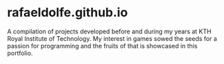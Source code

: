 # rafaeldolfe.github.io
A compilation of projects developed before and during my years at KTH Royal Institute of Technology. My interest in games sowed the seeds for a passion for programming and the fruits of that is showcased in this portfolio.
